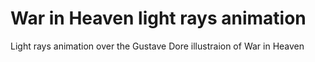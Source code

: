 # War in Heaven light rays animation

Light rays animation over the Gustave Dore illustraion of War in Heaven
